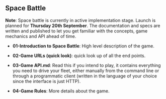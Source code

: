 ## Space Battle

**Note**: Space battle is currently in active implementation stage. Launch is planned for **Thursday 20th September**. The documentation and specs are written and published to let you get familiar with the concepts, game mechanics and API ahead of time. 

- **01-Introduction to Space Battle**: High level description of the game.

- **02-Game URLs (quick look)**: quick look up of all the end points.

- **03-Game API.md**: Read this if you intend to play, it contains everything you need to drive your fleet, either manually from the command line or through a programmatic client (written in the language of your choice since the interface is just HTTP).

- **04-Game Rules**: More details about the game.